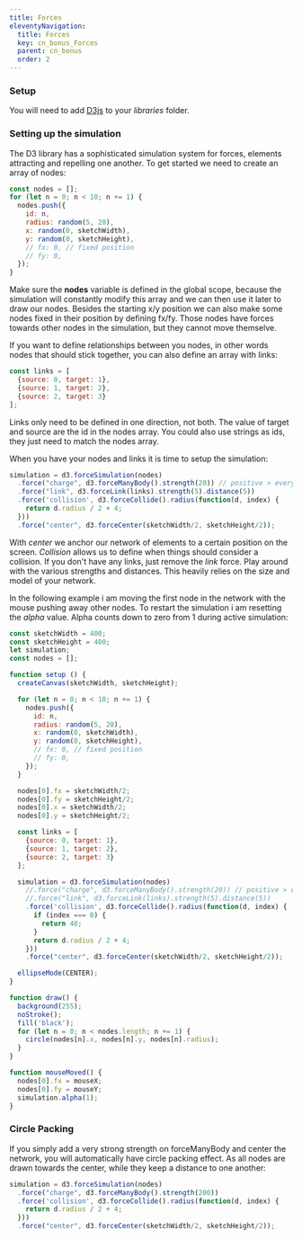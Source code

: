 ```yaml
---
title: Forces
eleventyNavigation:
  title: Forces
  key: cn_bonus_Forces
  parent: cn_bonus
  order: 2
---
```


### Setup

You will need to add [D3js](https://d3js.org/d3.v7.min.js) to your *libraries* folder.

### Setting up the simulation

The D3 library has a sophisticated simulation system for forces, elements attracting and repelling one another. To get started we need to create an array of nodes:

```js
const nodes = [];
for (let n = 0; n < 10; n += 1) {
  nodes.push({
    id: n,
    radius: random(5, 20),
    x: random(0, sketchWidth),
    y: random(0, sketchHeight),
    // fx: 0, // fixed position
    // fy: 0,
  });
}
```

Make sure the **nodes** variable is defined in the global scope, because the simulation will constantly modify this array and we can then use it later to draw our nodes. Besides the starting x/y position we can also make some nodes fixed in their position by defining fx/fy. Those nodes have forces towards other nodes in the simulation, but they cannot move themselve.

If you want to define relationships between you nodes, in other words nodes that should stick together, you can also define an array with links:

```js
const links = [
  {source: 0, target: 1},
  {source: 1, target: 2},
  {source: 2, target: 3}
];
```

Links only need to be defined in one direction, not both. The value of target and source are the id in the nodes array. You could also use strings as ids, they just need to match the nodes array.

When you have your nodes and links it is time to setup the simulation:

```js
simulation = d3.forceSimulation(nodes)
  .force("charge", d3.forceManyBody().strength(20)) // positive > everything attracts, negative > everything repells
  .force("link", d3.forceLink(links).strength(5).distance(5))
  .force('collision', d3.forceCollide().radius(function(d, index) {
    return d.radius / 2 + 4;
  }))
  .force("center", d3.forceCenter(sketchWidth/2, sketchHeight/2));
```

With *center* we anchor our network of elements to a certain position on the screen. *Collision* allows us to define when things should consider a collision. If you don't have any links, just remove the *link* force. Play around with the various strengths and distances. This heavily relies on the size and model of your network.

In the following example i am moving the first node in the network with the mouse pushing away other nodes. To restart the simulation i am resetting the *alpha* value. Alpha counts down to zero from 1 during active simulation:

```js
const sketchWidth = 400;
const sketchHeight = 400;
let simulation;
const nodes = [];

function setup () {
  createCanvas(sketchWidth, sketchHeight);

  for (let n = 0; n < 10; n += 1) {
    nodes.push({
      id: n,
      radius: random(5, 20),
      x: random(0, sketchWidth),
      y: random(0, sketchHeight),
      // fx: 0, // fixed position
      // fy: 0,
    });
  }

  nodes[0].fx = sketchWidth/2;
  nodes[0].fy = sketchHeight/2;
  nodes[0].x = sketchWidth/2;
  nodes[0].y = sketchHeight/2;

  const links = [
    {source: 0, target: 1},
    {source: 1, target: 2},
    {source: 2, target: 3}
  ];

  simulation = d3.forceSimulation(nodes)
    //.force("charge", d3.forceManyBody().strength(20)) // positive > everything attracts, negative > everything repells
    //.force("link", d3.forceLink(links).strength(5).distance(5))
    .force('collision', d3.forceCollide().radius(function(d, index) {
      if (index === 0) {
        return 40;
      }
      return d.radius / 2 + 4;
    }))
    .force("center", d3.forceCenter(sketchWidth/2, sketchHeight/2));

  ellipseMode(CENTER);
}

function draw() {
  background(255);
  noStroke();
  fill('black');
  for (let n = 0; n < nodes.length; n += 1) {
    circle(nodes[n].x, nodes[n].y, nodes[n].radius);
  }
}

function mouseMoved() {
  nodes[0].fx = mouseX;
  nodes[0].fy = mouseY;
  simulation.alpha(1);
}
```

### Circle Packing

If you simply add a very strong strength on forceManyBody and center the network, you will automatically have circle packing effect. As all nodes are drawn towards the center, while they keep a distance to one another:

```js
simulation = d3.forceSimulation(nodes)
  .force("charge", d3.forceManyBody().strength(200))
  .force('collision', d3.forceCollide().radius(function(d, index) {
    return d.radius / 2 + 4;
  }))
  .force("center", d3.forceCenter(sketchWidth/2, sketchHeight/2));
```